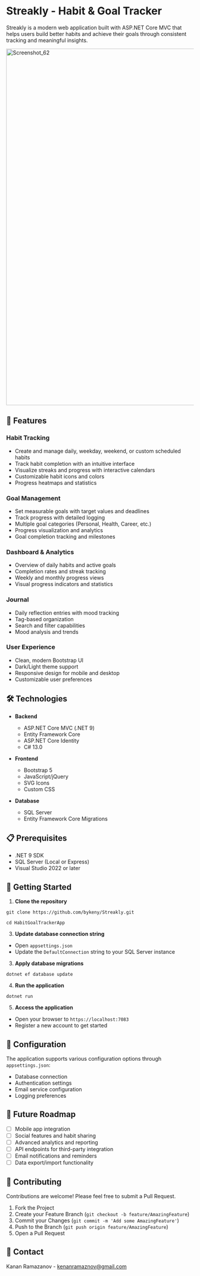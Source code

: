 # Streakly - Habit & Goal Tracker

Streakly is a modern web application built with ASP.NET Core MVC that helps users build better habits and achieve their goals through consistent tracking and meaningful insights.

<img width="1919" height="954" alt="Screenshot_62" src="https://github.com/user-attachments/assets/316b94dd-2d6a-4045-9e42-2ababdf3305a" />

## 🌟 Features

### Habit Tracking
- Create and manage daily, weekday, weekend, or custom scheduled habits
- Track habit completion with an intuitive interface
- Visualize streaks and progress with interactive calendars
- Customizable habit icons and colors
- Progress heatmaps and statistics

### Goal Management
- Set measurable goals with target values and deadlines
- Track progress with detailed logging
- Multiple goal categories (Personal, Health, Career, etc.)
- Progress visualization and analytics
- Goal completion tracking and milestones

### Dashboard & Analytics
- Overview of daily habits and active goals
- Completion rates and streak tracking
- Weekly and monthly progress views
- Visual progress indicators and statistics

### Journal
- Daily reflection entries with mood tracking
- Tag-based organization
- Search and filter capabilities
- Mood analysis and trends

### User Experience
- Clean, modern Bootstrap UI
- Dark/Light theme support
- Responsive design for mobile and desktop
- Customizable user preferences

## 🛠️ Technologies

- **Backend**
  - ASP.NET Core MVC (.NET 9)
  - Entity Framework Core
  - ASP.NET Core Identity
  - C# 13.0

- **Frontend**
  - Bootstrap 5
  - JavaScript/jQuery
  - SVG Icons
  - Custom CSS

- **Database**
  - SQL Server
  - Entity Framework Core Migrations

## 📋 Prerequisites

- .NET 9 SDK
- SQL Server (Local or Express)
- Visual Studio 2022 or later

## 🚀 Getting Started

1. **Clone the repository**

`git clone https://github.com/bykeny/Streakly.git`

`cd HabitGoalTrackerApp`

3. **Update database connection string**
- Open `appsettings.json`
- Update the `DefaultConnection` string to your SQL Server instance

3. **Apply database migrations**

`dotnet ef database update`

4. **Run the application**

`dotnet run`

5. **Access the application**
- Open your browser to `https://localhost:7083`
- Register a new account to get started

## 🔧 Configuration

The application supports various configuration options through `appsettings.json`:

- Database connection
- Authentication settings
- Email service configuration
- Logging preferences

## 🎯 Future Roadmap

- [ ] Mobile app integration
- [ ] Social features and habit sharing
- [ ] Advanced analytics and reporting
- [ ] API endpoints for third-party integration
- [ ] Email notifications and reminders
- [ ] Data export/import functionality

## 🤝 Contributing

Contributions are welcome! Please feel free to submit a Pull Request.

1. Fork the Project
2. Create your Feature Branch (`git checkout -b feature/AmazingFeature`)
3. Commit your Changes (`git commit -m 'Add some AmazingFeature'`)
4. Push to the Branch (`git push origin feature/AmazingFeature`)
5. Open a Pull Request

## 📧 Contact

Kanan Ramazanov - kenanramaznov@gmail.com
